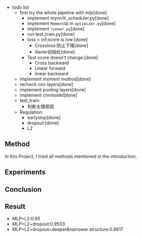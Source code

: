 - todo list
  - first try the whole pipeline with mlp[done]
    - implement mynn/lr_scheduler.py[done]
    - implement `MomentGD` in `optimizer.py`[done]
    - implement `runner.py`[done]
    - run test_train.py[done]
    - loss = inf;score is low:[done]
      - Crossloss:防止下降[done]
      - Xavier初始化[done]
    - Test score doesn't change:[done]
      - Cross backward
      - Linear forward
      - linear backward
  - implement moment mothod[done]
  - recheck cnn layers[done]
  - implement pooling layers[done]
  - implement cnnmodel[done]
  - test_train:
    - 判断太慢原因
  - Regulation:
    - earlystop[done]
    - dropout:[done]
    - L2


## Method
In this Project, I tried all methods mentioned in the introduction.

## Experiments

## Conclusion

## Result
- MLP+L2:0.95
- MLP+L2+dropout:0.9503
- MLP+L2+dropout+deeper&narrower structure:0.9617



